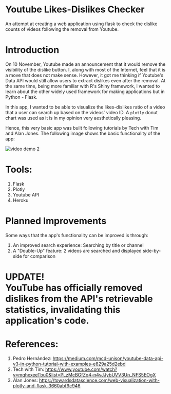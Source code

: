# Youtube Likes-Dislikes Checker
An attempt at creating a web application using flask to check the dislike counts of videos following the removal from Youtube.

<h1>Introduction</h1>

On 10 November, Youtube made an announcement that it would remove the visibility of the dislike button. I, along with most of the Internet, feel that it is a move that does not make sense. However, it got me thinking if Youtube's Data API would still allow users to extract dislikes even after the removal. At the same time, being more familiar with R's Shiny framework, I wanted to learn about the other widely used framework for making applications but in Python - Flask.

In this app, I wanted to be able to visualize the likes-dislikes ratio of a video that a user can search up based on the videos' video ID. A <code>plotly</code> donut chart was used as it is in my opinion very aesthetically pleasing.

Hence, this very basic app was built following tutorials by Tech with Tim and Alan Jones. The following image shows the basic functionality of the app: 

![video demo 2](https://user-images.githubusercontent.com/88301287/144248822-15ee6435-9b68-4d98-8794-6ae33eed5012.gif)

<h1>Tools:</h1>

1. Flask
2. Plotly
3. Youtube API
4. Heroku

<h1>Planned Improvements</h1>

Some ways that the app's functionality can be improved is through:

1. An improved search experience: Searching by title or channel
2. A "Double-Up" feature: 2 videos are searched and displayed side-by-side for comparison

<h1></h1>
<h1>UPDATE!<br>
YouTube has officially removed dislikes from the API's retrievable statistics, invalidating this application's code.</h1>

<h1>References:</h1>

1. Pedro Hernández: https://medium.com/mcd-unison/youtube-data-api-v3-in-python-tutorial-with-examples-e829a25d2ebd
2. Tech with Tim: https://www.youtube.com/watch?v=mqhxxeeTbu0&list=PLzMcBGfZo4-n4vJJybUVV3Un_NFS5EOgX
3. Alan Jones: https://towardsdatascience.com/web-visualization-with-plotly-and-flask-3660abf9c946
